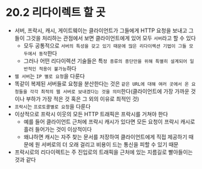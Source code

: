 # 20.2 리다이렉트 할 곳

- 서버, 프락시, 캐시, 게이트웨이는 클라이언트가 그들에게 HTTP 요청을 보내고 그들이 그것을 처리하는 관점에서 보면 클라이언트에게 있어 모두 `서버`라고 할 수 있다
  - 모두 공통적으로 `서버의 특성을 갖고 있기 때문에 많은 리다이렉션 기법이 그들 모두에서 동작`한다
  - 그러나 어떤 리다이렉션 기술들은 특`정 종류의 종단만을 위해 특별히 설계되어 일반적인 적용이 불가능`하다
- `웹 서버`는 `IP 별로 요청`을 다룬다
- 똑같이 복제된 서버들로 요청을 분산한다는 것은 `같은 URL에 대해 여러 곳에서 온 요청들을 각각 최적의 웹 서버로 보내겠다는 것을 의미`한다(클라이언트에 가장 가까운 것이나 부하가 가장 적은 것 혹은 그 외의 이유로 최적인 것)
- `프락시`는 `프로토콜별로 요청`을 다룬다
- 이상적으로 프락시 이웃의 모든 HTTP 트래픽은 프락시를 거쳐야 한다
  - 예를 들어 클라이언트 근처에 프락시 캐시가 있다면 모든 요청이 프락시 캐시로 흘러 들어가는 것이 이상적이다
  - 왜냐하면 캐시는 자주 찾는 문서를 저장하여 클라이언트에게 직접 제공하기 때문에 원 서버로의 더 오래 걸리고 비용이 드는 통신을 피할 수 있기 때문
- 프락시로의 리다이렉트는 주 진입로의 트래픽을 근처에 있는 지름길로 빨아들이는 것과 같다

